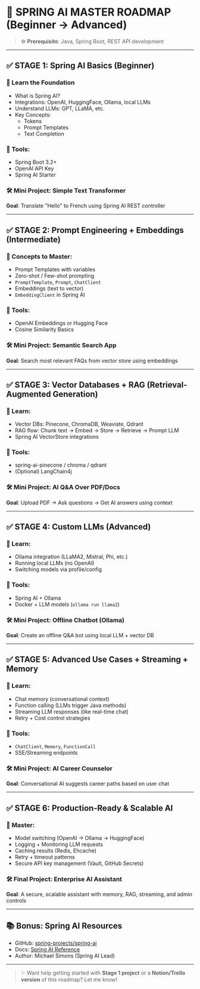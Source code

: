 # 🧠 SPRING AI MASTER ROADMAP (Beginner → Advanced)

> ⚙️ **Prerequisite**: Java, Spring Boot, REST API development

---

## ✅ STAGE 1: Spring AI Basics (Beginner)

### 🔹 Learn the Foundation
- What is Spring AI?
- Integrations: OpenAI, HuggingFace, Ollama, local LLMs
- Understand LLMs: GPT, LLaMA, etc.
- Key Concepts:
  - Tokens
  - Prompt Templates
  - Text Completion

### 🔧 Tools:
- Spring Boot 3.2+
- OpenAI API Key
- Spring AI Starter

### 🛠️ Mini Project: Simple Text Transformer
**Goal**: Translate "Hello" to French using Spring AI REST controller

---

## ✅ STAGE 2: Prompt Engineering + Embeddings (Intermediate)

### 🔹 Concepts to Master:
- Prompt Templates with variables
- Zero-shot / Few-shot prompting
- `PromptTemplate`, `Prompt`, `ChatClient`
- Embeddings (text to vector)
- `EmbeddingClient` in Spring AI

### 🔧 Tools:
- OpenAI Embeddings or Hugging Face
- Cosine Similarity Basics

### 🛠️ Mini Project: Semantic Search App
**Goal**: Search most relevant FAQs from vector store using embeddings

---

## ✅ STAGE 3: Vector Databases + RAG (Retrieval-Augmented Generation)

### 🔹 Learn:
- Vector DBs: Pinecone, ChromaDB, Weaviate, Qdrant
- RAG flow: Chunk text → Embed → Store → Retrieve → Prompt LLM
- Spring AI VectorStore integrations

### 🔧 Tools:
- spring-ai-pinecone / chroma / qdrant
- (Optional) LangChain4j

### 🛠️ Mini Project: AI Q&A Over PDF/Docs
**Goal**: Upload PDF → Ask questions → Get AI answers using context

---

## ✅ STAGE 4: Custom LLMs (Advanced)

### 🔹 Learn:
- Ollama integration (LLaMA2, Mistral, Phi, etc.)
- Running local LLMs (no OpenAI)
- Switching models via profile/config

### 🔧 Tools:
- Spring AI + Ollama
- Docker + LLM models (`ollama run llama2`)

### 🛠️ Mini Project: Offline Chatbot (Ollama)
**Goal**: Create an offline Q&A bot using local LLM + vector DB

---

## ✅ STAGE 5: Advanced Use Cases + Streaming + Memory

### 🔹 Learn:
- Chat memory (conversational context)
- Function calling (LLMs trigger Java methods)
- Streaming LLM responses (like real-time chat)
- Retry + Cost control strategies

### 🔧 Tools:
- `ChatClient`, `Memory`, `FunctionCall`
- SSE/Streaming endpoints

### 🛠️ Mini Project: AI Career Counselor
**Goal**: Conversational AI suggests career paths based on user chat

---

## ✅ STAGE 6: Production-Ready & Scalable AI

### 🔹 Master:
- Model switching (OpenAI → Ollama → HuggingFace)
- Logging + Monitoring LLM requests
- Caching results (Redis, Ehcache)
- Retry + timeout patterns
- Secure API key management (Vault, GitHub Secrets)

### 🛠️ Final Project: Enterprise AI Assistant
**Goal**: A secure, scalable assistant with memory, RAG, streaming, and admin controls

---

## 📚 Bonus: Spring AI Resources
- GitHub: [spring-projects/spring-ai](https://github.com/spring-projects/spring-ai)
- Docs: [Spring AI Reference](https://docs.spring.io/spring-ai/reference/)
- Author: Michael Simons (Spring AI Lead)

---

> ✨ Want help getting started with **Stage 1 project** or a **Notion/Trello version** of this roadmap? Let me know!
